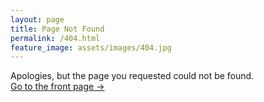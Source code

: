 ```yaml
---
layout: page
title: Page Not Found
permalink: /404.html
feature_image: assets/images/404.jpg
---
```


Apologies, but the page you requested could not be found.<br />
<a class="error-link" href="{{ site.baseurl }}/">Go to the front page &rarr;</a>